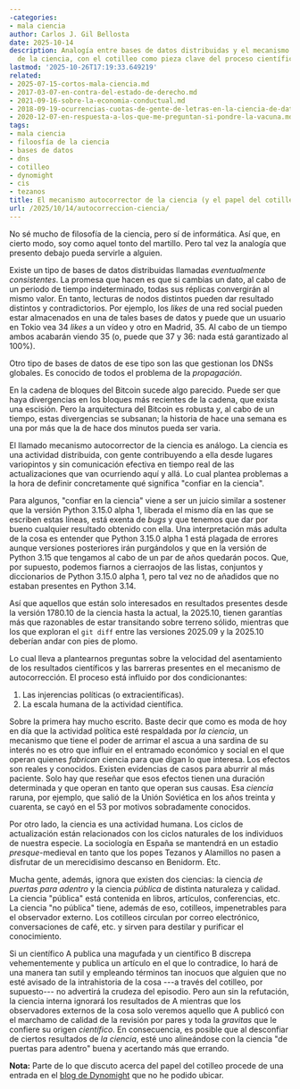 ```yaml
---
-categories:
- mala ciencia
author: Carlos J. Gil Bellosta
date: 2025-10-14
description: Analogía entre bases de datos distribuidas y el mecanismo autocorrector
  de la ciencia, con el cotilleo como pieza clave del proceso científico.
lastmod: '2025-10-26T17:19:33.649219'
related:
- 2025-07-15-cortos-mala-ciencia.md
- 2017-03-07-en-contra-del-estado-de-derecho.md
- 2021-09-16-sobre-la-economia-conductual.md
- 2018-09-19-ocurrencias-cuotas-de-gente-de-letras-en-la-ciencia-de-datos.md
- 2020-12-07-en-respuesta-a-los-que-me-preguntan-si-pondre-la-vacuna.md
tags:
- mala ciencia
- filoosfía de la ciencia
- bases de datos
- dns
- cotilleo
- dynomight
- cis
- tezanos
title: El mecanismo autocorrector de la ciencia (y el papel del cotilleo)
url: /2025/10/14/autocorreccion-ciencia/
---
```


No sé mucho de filosofía de la ciencia, pero sí de informática. Así que, en cierto modo, soy como aquel tonto del martillo. Pero tal vez la analogía que presento debajo pueda servirle a alguien.

Existe un tipo de bases de datos distribuidas llamadas _eventualmente consistentes_. La promesa que hacen es que si cambias un dato, al cabo de un periodo de tiempo indeterminado, todas sus réplicas convergirán al mismo valor. En tanto, lecturas de nodos distintos pueden dar resultado distintos y contradictorios. Por ejemplo, los _likes_ de una red social pueden estar almacenados en una de tales bases de datos y puede que un usuario en Tokio vea 34 _likes_ a un vídeo y otro en Madrid, 35. Al cabo de un tiempo ambos acabarán viendo 35 (o, puede que 37 y 36: nada está garantizado al 100%).

Otro tipo de bases de datos de ese tipo son las que gestionan los DNSs globales. Es conocido de todos el problema de la _propagación_.

En la cadena de bloques del Bitcoin sucede algo parecido. Puede ser que haya divergencias en los bloques más recientes de la cadena, que exista una escisión. Pero la arquitectura del Bitcoin es robusta y, al cabo de un tiempo, estas divergencias se subsanan; la historia de hace una semana es una por más que la de hace dos minutos pueda ser varia.

El llamado mecanismo autocorrector de la ciencia es análogo. La ciencia es una actividad distribuida, con gente contribuyendo a ella desde lugares variopintos y sin comunicación efectiva en tiempo real de las actualizaciones que van ocurriendo aquí y allá. Lo cual plantea problemas a la hora de definir concretamente qué significa "confiar en la ciencia".

Para algunos, "confiar en la ciencia" viene a ser un juicio similar a sostener que la versión Python 3.15.0 alpha 1, liberada el mismo día en las que se escriben estas líneas, está exenta de _bugs_ y que tenemos que dar por bueno cualquier resultado obtenido con ella. Una interpretación más adulta de la cosa es entender que Python 3.15.0 alpha 1 está plagada de errores aunque versiones posteriores irán purgándolos y que en la versión de Python 3.15 que tengamos al cabo de un par de años quedarán pocos. Que, por supuesto, podemos fiarnos a cierraojos de las listas, conjuntos y diccionarios de Python 3.15.0 alpha 1, pero tal vez no de añadidos que no estaban presentes en Python 3.14.

Así que aquellos que están solo interesados en resultados presentes desde la versión 1780.10 de la ciencia hasta la actual, la 2025.10, tienen garantías más que razonables de estar transitando sobre terreno sólido, mientras que los que exploran el `git diff` entre las versiones 2025.09 y la 2025.10 deberían andar con pies de plomo.

Lo cual lleva a plantearnos preguntas sobre la velocidad del asentamiento de los resultados científicos y las barreras presentes en el mecanismo de autocorrección. El proceso está influido por dos condicionantes:

1. Las injerencias políticas (o extracientíficas).
2. La escala humana de la actividad científica.

Sobre la primera hay mucho escrito. Baste decir que como es moda de hoy en día que la actividad política esté respaldada por _la ciencia_, un mecanismo que tiene el poder de arrimar el ascua a una sardina de su interés no es otro que influir en el entramado económico y social en el que operan quienes _fabrican_ ciencia para que digan lo que interesa. Los efectos son reales y conocidos. Existen evidencias de casos para aburrir al más paciente. Solo hay que reseñar que esos efectos tienen una duración determinada y que operan en tanto que operan sus causas. Esa _ciencia_ raruna, por ejemplo, que salió de la Unión Soviética en los años treinta y cuarenta, se cayó en el 53 por motivos sobradamente conocidos.

Por otro lado, la ciencia es una actividad humana. Los ciclos de actualización están relacionados con los ciclos naturales de los individuos de nuestra especie. La sociología en España se mantendrá en un estadio _presque_-medieval en tanto que los popes Tezanos y Alamillos no pasen a disfrutar de un merecidisimo descanso en Benidorm. Etc.

Mucha gente, además, ignora que existen dos ciencias: la ciencia _de puertas para adentro_ y la ciencia _pública_ de distinta naturaleza y calidad. La ciencia "pública" está contenida en libros, artículos, conferencias, etc. La ciencia "no pública" tiene, además de eso, cotilleos, impenetrables para el observador externo. Los cotilleos circulan por correo electrónico, conversaciones de café, etc. y sirven para destilar y purificar el conocimiento.

Si un científico A publica una magufada y un científico B discrepa vehementemente y publica un artículo en el que lo contradice, lo hará de una manera tan sutil y empleando términos tan inocuos que alguien que no esté avisado de la intrahistoria de la cosa ---a través del cotilleo, por supuesto--- no advertirá la crudeza del episodio. Pero aun sin la refutación, la ciencia interna ignorará los resultados de A mientras que los observadores externos de la cosa solo veremos aquello que A publicó con el marchamo de calidad de la revisión por pares y toda la _gravitas_ que le confiere su origen _científico_. En consecuencia, es posible que al desconfiar de ciertos resultados de _la ciencia_, esté uno alineándose con la ciencia "de puertas para adentro" buena y acertando más que errando.

**Nota:** Parte de lo que discuto acerca del papel del cotilleo procede de una entrada en el [blog de Dynomight](https://dynomight.net) que no he podido ubicar.